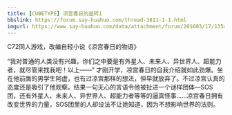 ```yaml
---
title: [CUBETYPE] 凉宫春日的逆转1
bbslink: https://forum.say-huahuo.com/thread-3811-1-1.html
imgurl: https://www.say-huahuo.com/data/attachment/forum/201603/17/135448ybyj984nx9u88j49.jpg
---
```


C72同人游戏，改编自轻小说《凉宫春日的物语》

“我对普通的人类没有兴趣，你们之中要是有外星人、未来人、异世界人、超能力者，就尽管来找我吧！以上——”
才刚开学，凉宫春日的自我介绍就如此劲爆。坐在他前面的男学生阿虚，也有过凉宫那样的想法，但早就放弃了。不过凉宫认真的态度还是吸引了他观察。结果一句无心的言语令他被扯进一个谜样团体—SOS团，还有外星人、未来人、异世界人、超能力者等等的逼真怪事……凉宫春日拥有改变世界的力量，SOS团里的人却设法不让她知道，因为不想影响世界的法则。<!--more-->
